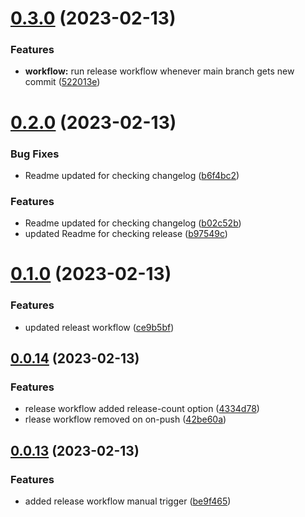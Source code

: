 # [0.3.0](https://github.com/SubxX/QuizRun/compare/v0.2.0...v0.3.0) (2023-02-13)


### Features

* **workflow:** run release workflow whenever main branch gets new commit ([522013e](https://github.com/SubxX/QuizRun/commit/522013eb949fd08802f688edf2ab3292b40518c9))



# [0.2.0](https://github.com/SubxX/QuizRun/compare/v0.1.0...v0.2.0) (2023-02-13)


### Bug Fixes

* Readme updated for checking changelog ([b6f4bc2](https://github.com/SubxX/QuizRun/commit/b6f4bc2451998e0408cd20a0b03bb072a4b86ef0))


### Features

* Readme updated for checking changelog ([b02c52b](https://github.com/SubxX/QuizRun/commit/b02c52b3c558adbdf937db9d4daabdbe86c26ef4))
* updated Readme  for checking release ([b97549c](https://github.com/SubxX/QuizRun/commit/b97549ce3587a1c1ee416196a7807a60eab6f39b))



# [0.1.0](https://github.com/SubxX/QuizRun/compare/v0.0.14...v0.1.0) (2023-02-13)


### Features

* updated releast workflow ([ce9b5bf](https://github.com/SubxX/QuizRun/commit/ce9b5bf4583e604afc3a36b952d1141256428737))



## [0.0.14](https://github.com/SubxX/QuizRun/compare/v0.0.13...v0.0.14) (2023-02-13)


### Features

* release workflow added release-count option ([4334d78](https://github.com/SubxX/QuizRun/commit/4334d782a41d948b64c0d47cf6b5b1e157575e1b))
* rlease workflow removed on on-push ([42be60a](https://github.com/SubxX/QuizRun/commit/42be60ac02218afe2ace568ec2075acefba6b6da))



## [0.0.13](https://github.com/SubxX/QuizRun/compare/v0.0.12...v0.0.13) (2023-02-13)


### Features

* added release workflow manual trigger ([be9f465](https://github.com/SubxX/QuizRun/commit/be9f4653e97770602f498de95e67f6449aa0460a))



